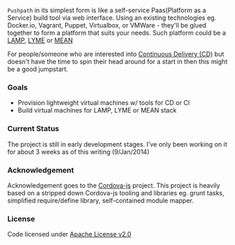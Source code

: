 `Pushpath` in its simplest form is like a self-service Paas(Platform as a Service) build tool via web interface.
Using an existing technologies eg. Docker.io, Vagrant, Puppet, Virtualbox, or VMWare - they'll be glued together to form a platform that suits your needs.
Such platform could be a [LAMP](http://en.wikipedia.org/wiki/LAMP_%28software_bundle%29), [LYME](http://en.wikipedia.org/wiki/LYME_%28software_bundle%29) or [MEAN](http://mean.io/)

For people/someone who are interested into  [Continuous Delivery (CD)](http://en.wikipedia.org/wiki/Continuous_delivery) but doesn't have the time to spin their head around for a start in then this might be a good jumpstart.

### Goals

* Provision lightweight virtual machines w/ tools for CD or CI
* Build virtual machines for LAMP, LYME or MEAN stack

### Current Status

The project is still in early development stages. I’ve only been working on it for about 3 weeks as of this writing (9/Jan/2014)

### Acknowledgement

Acknowledgement goes to the [Cordova-js](https://github.com/apache/cordova-js) project.
This project is heavily based on a stripped down Cordova-js tooling and libraries eg. grunt tasks, simplified require/define library, self-contained module mapper.

### License

Code licensed under [Apache License v2.0](http://www.apache.org/licenses/LICENSE-2.0)

